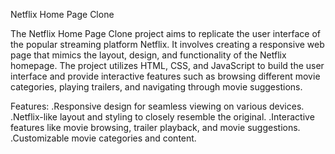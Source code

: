 Netflix Home Page Clone

The Netflix Home Page Clone project aims to replicate the user interface of the popular streaming platform Netflix. It involves creating a responsive web page that mimics the layout, design, and functionality of the Netflix homepage. The project utilizes HTML, CSS, and JavaScript to build the user interface and provide interactive features such as browsing different movie categories, playing trailers, and navigating through movie suggestions.

Features:
.Responsive design for seamless viewing on various devices.
.Netflix-like layout and styling to closely resemble the original.
.Interactive features like movie browsing, trailer playback, and movie suggestions.
.Customizable movie categories and content.

